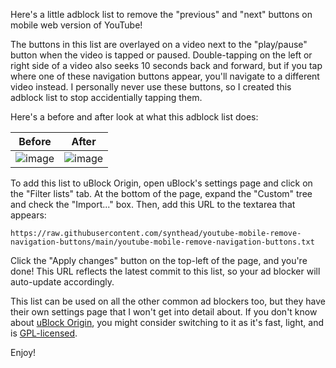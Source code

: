 Here's a little adblock list to remove the "previous" and "next" buttons on mobile web version of YouTube!

The buttons in this list are overlayed on a video next to the "play/pause" button when the video is tapped or paused.  Double-tapping on the left or right side of a video also seeks 10 seconds back and forward, but if you tap where one of these navigation buttons appear, you'll navigate to a different video instead.  I personally never use these buttons, so I created this adblock list to stop accidentially tapping them.

Here's a before and after look at what this adblock list does:

|Before|After|
|---|---|
|![image](https://github.com/user-attachments/assets/10e6ad71-76e8-4973-b373-3338209b1a2b)|![image](https://github.com/user-attachments/assets/5edc2cc7-ae2c-46ba-a64d-dd37d07d7c2c)|

To add this list to uBlock Origin, open uBlock's settings page and click on the "Filter lists" tab.  At the bottom of the page, expand the "Custom" tree and check the "Import..." box.  Then, add this URL to the textarea that appears:

    https://raw.githubusercontent.com/synthead/youtube-mobile-remove-navigation-buttons/main/youtube-mobile-remove-navigation-buttons.txt

Click the "Apply changes" button on the top-left of the page, and you're done!  This URL reflects the latest commit to this list, so your ad blocker will auto-update accordingly.

This list can be used on all the other common ad blockers too, but they have their own settings page that I won't get into detail about.  If you don't know about [uBlock Origin](https://ublockorigin.com), you might consider switching to it as it's fast, light, and is [GPL-licensed](https://github.com/gorhill/uBlock/blob/master/LICENSE.txt).

Enjoy!
